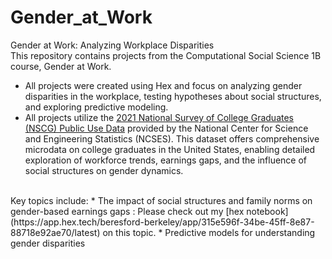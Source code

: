 # Gender_at_Work
Gender at Work: Analyzing Workplace Disparities <br>
This repository contains projects from the Computational Social Science 1B course, Gender at Work. 
* All projects were created using Hex and focus on analyzing gender disparities in the workplace, testing hypotheses about social structures, and exploring predictive modeling.
* All projects utilize the [2021 National Survey of College Graduates (NSCG) Public Use Data](https://ncses.nsf.gov/explore-data/microdata/national-survey-college-graduates) provided by the National Center for Science and Engineering Statistics (NCSES). This dataset offers comprehensive microdata on college graduates in the United States, enabling detailed exploration of workforce trends, earnings gaps, and the influence of social structures on gender dynamics. 
<br>
Key topics include:
* The impact of social structures and family norms on gender-based earnings gaps : Please check out my [hex notebook](https://app.hex.tech/beresford-berkeley/app/315e596f-34be-45ff-8e87-88718e92ae70/latest) on this topic.
* Predictive models for understanding gender disparities
 
